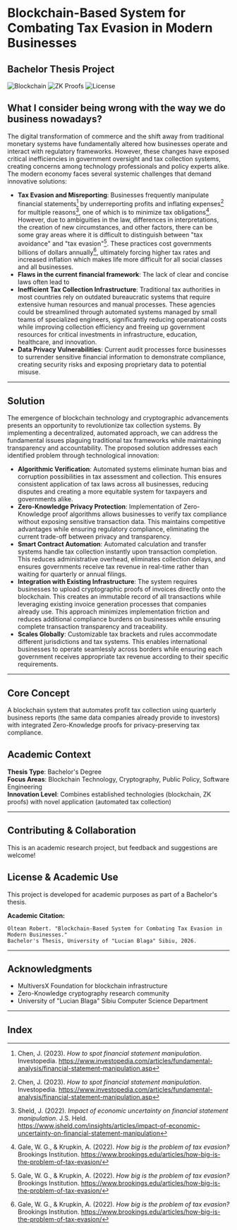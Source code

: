 # Blockchain-Based System for Combating Tax Evasion in Modern Businesses

## Bachelor Thesis Project

![Blockchain](https://img.shields.io/badge/Blockchain-MultiversX-blue)
![ZK Proofs](https://img.shields.io/badge/Privacy-Zero%20Knowledge-green)
![License](https://img.shields.io/badge/License-Academic-orange)

## What I consider being wrong with the way we do business nowadays?

The digital transformation of commerce and the shift away from traditional monetary systems have fundamentally altered how businesses operate and interact with regulatory frameworks. However, these changes have exposed critical inefficiencies in government oversight and tax collection systems, creating concerns among technology professionals and policy experts alike.
The modern economy faces several systemic challenges that demand innovative solutions:

- **Tax Evasion and Misreporting**: Businesses frequently manipulate financial statements[^investopedia] by underreporting profits and inflating expenses[^investopedia] for multiple reasons[^jsheld], one of which is to minimize tax obligations[^brookings]. However, due to ambiguities in the law, differences in interpretations, the creation of new circumstances, and other factors, there can be some gray areas where it is difficult to distinguish between "tax avoidance" and "tax evasion"[^brookings]. These practices cost governments billions of dollars annually[^brookings], ultimately forcing higher tax rates and increased inflation which makes life more difficult for all social classes and all businesses.
- **Flaws in the current financial framework**: The lack of clear and concise laws often lead to
- **Inefficient Tax Collection Infrastructure**: Traditional tax authorities in most countries rely on outdated bureaucratic systems that require extensive human resources and manual processes. These agencies could be streamlined through automated systems managed by small teams of specialized engineers, significantly reducing operational costs while improving collection efficiency and freeing up government resources for critical investments in infrastructure, education, healthcare, and innovation.
- **Data Privacy Vulnerabilities**: Current audit processes force businesses to surrender sensitive financial information to demonstrate compliance, creating security risks and exposing proprietary data to potential misuse.

---

## Solution

The emergence of blockchain technology and cryptographic advancements presents an opportunity to revolutionize tax collection systems. By implementing a decentralized, automated approach, we can address the fundamental issues plaguing traditional tax frameworks while maintaining transparency and accountability.
The proposed solution addresses each identified problem through technological innovation:

- **Algorithmic Verification**: Automated systems eliminate human bias and corruption possibilities in tax assessment and collection. This ensures consistent application of tax laws across all businesses, reducing disputes and creating a more equitable system for taxpayers and governments alike.
- **Zero-Knowledge Privacy Protection**: Implementation of Zero-Knowledge proof algorithms allows businesses to verify tax compliance without exposing sensitive transaction data. This maintains competitive advantages while ensuring regulatory compliance, eliminating the current trade-off between privacy and transparency.
- **Smart Contract Automation**: Automated calculation and transfer systems handle tax collection instantly upon transaction completion. This reduces administrative overhead, eliminates collection delays, and ensures governments receive tax revenue in real-time rather than waiting for quarterly or annual filings.
- **Integration with Existing Infrastructure**: The system requires businesses to upload cryptographic proofs of invoices directly onto the blockchain. This creates an immutable record of all transactions while leveraging existing invoice generation processes that companies already use. This approach minimizes implementation friction and reduces additional compliance burdens on businesses while ensuring complete transaction transparency and traceability.
- **Scales Globally**: Customizable tax brackets and rules accommodate different jurisdictions and tax systems. This enables international businesses to operate seamlessly across borders while ensuring each government receives appropriate tax revenue according to their specific requirements.

---

## Core Concept

A blockchain system that automates profit tax collection using quarterly business reports (the same data companies already provide to investors) with integrated Zero-Knowledge proofs for privacy-preserving tax compliance.

## Academic Context

**Thesis Type**: Bachelor's Degree  
**Focus Areas**: Blockchain Technology, Cryptography, Public Policy, Software Engineering  
**Innovation Level**: Combines established technologies (blockchain, ZK proofs) with novel application (automated tax collection)

---

## Contributing & Collaboration

This is an academic research project, but feedback and suggestions are welcome!

## License & Academic Use

This project is developed for academic purposes as part of a Bachelor's thesis.

**Academic Citation:**

```
Oltean Robert. "Blockchain-Based System for Combating Tax Evasion in Modern Businesses."
Bachelor's Thesis, University of "Lucian Blaga" Sibiu, 2026.
```

---

## Acknowledgments

- MultiversX Foundation for blockchain infrastructure
- Zero-Knowledge cryptography research community
- University of "Lucian Blaga" Sibiu Computer Science Department

---

## Index

[^investopedia]: Chen, J. (2023). _How to spot financial statement manipulation_. Investopedia. https://www.investopedia.com/articles/fundamental-analysis/financial-statement-manipulation.asp
[^jsheld]: Sheld, J. (2022). _Impact of economic uncertainty on financial statement manipulation_. J.S. Held. https://www.jsheld.com/insights/articles/impact-of-economic-uncertainty-on-financial-statement-manipulation
[^brookings]: Gale, W. G., & Krupkin, A. (2022). _How big is the problem of tax evasion?_ Brookings Institution. https://www.brookings.edu/articles/how-big-is-the-problem-of-tax-evasion/
